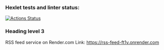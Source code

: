 ### Hexlet tests and linter status:
[![Actions Status](https://github.com/ShePlayedYou/frontend-project-11/actions/workflows/hexlet-check.yml/badge.svg)](https://github.com/ShePlayedYou/frontend-project-11/actions)

### Heading level 3
RSS feed service on Render.com
Link: <https://rss-feed-ft1v.onrender.com>